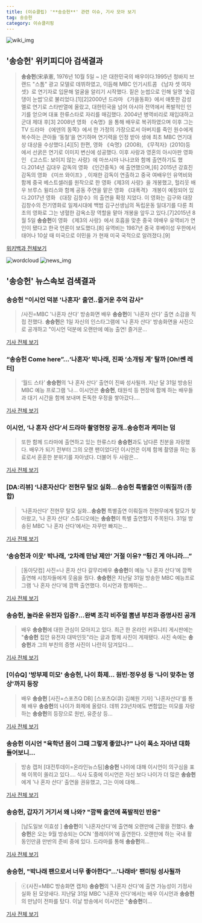 ```yaml
---
title: (이슈클립) '**송승헌**' 관련 이슈, 기사 모아 보기
tag: 송승헌
category: 이슈클리핑
---
```

![wiki_img](https://user-images.githubusercontent.com/42597476/44503234-41136a80-a6d0-11e8-9071-6fc6418eafe4.png)
## **'**송승헌**'** 위키피디아 검색결과
>**송승헌**(宋承憲, 1976년 10월 5일 ~ )은 대한민국의 배우이다.1995년 청바지 브랜드 "스톰" 광고 모델로 데뷔하였고, 이듬해 MBC 인기시트콤 《남자 셋 여자 셋》로 연기자로 입문해 얼굴을 알리기 시작했다. 짙은 눈썹으로 인해 일명 ‘숯검댕이 눈썹’으로 불리었다.[1][2]2000년 드라마 《가을동화》에서 애틋한 감성 멜로 연기로 스타반열에 올랐고, 대한민국을 넘어 아시아 전역에서 폭발적인 인기를 얻으며 대표 한류스타로 자리를 매김했다. 2004년 병역비리로 재입대하고 군대 제대 후[3] 2008년 영화 《숙명》을 통해 배우로 복귀하였으며 이후 그는 TV 드라마 《에덴의 동쪽》에서 한 가정의 가장으로서 아버지를 죽인 원수에게 복수하는 큰아들 ‘동철’을 연기하며 연기력을 인정 받아 생애 최초 MBC 연기대상 대상을 수상했다.[4][5] 한편, 영화 《숙명》(2008), 《무적자》(2010)등 에서 선굵은 연기로 이미지 변신에 성공했다. 이후 사랑과 영혼의 아시아판 영화인 《고스트: 보이지 않는 사랑》에 마쓰시마 나나코와 함께 출연하기도 했다.2014년 김대우 감독의 영화 《인간중독》에 출연했으며,[6] 2015년 강효진 감독의 영화 《미쓰 와이프》, 이재한 감독이 연출하고 중국 여배우인 유역비와 함께 중국 베스트셀러를 원작으로 한 영화《제3의 사랑》을 개봉했고, 헐리웃 배우 브루스 윌리스와 함께 공동 주연을 맡은 영화 《대폭격》 개봉이 예정되어 있다.2017년 영화 《대장 김창수》의 출연을 확정 지었다. 이 영화는 김구와 대장 김창수의 전기영화로 일제시대에 백범 김구선생님의 독립운동 일대기를 다룬 최초의 영화로 그는 냉혈한 감옥소장 역할을 맡아 개봉을 앞두고 있다.[7]2015년 8월 5일 **송승헌**이 영화 《제3의 사랑》에서 호흡을 맞춘 중국 여배우 유역비가 연인이 됐다고 한국 언론이 보도했다.[8] 유역비는 1987년 중국 후베이성 우한에서 태어나 10살 때 미국으로 이민을 가 현재 미국 국적으로 알려졌다.[9]

<a href="https://ko.wikipedia.org/wiki/송승헌" target="_blank">위키백과 전체보기</a>

![wordcloud](https://s3.ap-northeast-2.amazonaws.com/lyrics101-wordcloud/2018-09-01-1535789624.png)
![news_img](https://user-images.githubusercontent.com/42597476/44507050-1206f400-a6e4-11e8-8d98-7ffbfebb353f.png)
## **'**송승헌**'** 뉴스속보 검색결과
### **송승헌** "이시언 덕분 '나혼자' 출연..즐거운 추억 감사"

>/사진=MBC '나혼자 산다' 방송화면 배우 **송승헌**이 '나혼자 산다' 출연 소감을 직접 전했다. **송승헌**은 1일 자신의 인스타그램에 '나 혼자 산다' 방송화면을 사진으로 공개하고 "이시언 덕분에 오랜만에 예능 출연! 즐거운...

<a href="http://star.mt.co.kr/stview.php?no=2018090115273949456" target="_blank">기사 전체 보기</a>

### “**송승헌** Come here”...‘나혼자’ 박나래, 진짜 ‘소개팅 계’ 탈까 [Oh!쎈 레터]

>‘월드 스타’ **송승헌**의 ‘나 혼자 산다’ 출연이 진짜 성사될까. 지난 달 31일 방송된 MBC 예능 프로그램 ‘나... 이시언은 **송승헌**, 태원석 등 현장에 함께 하는 배우들과 대기 시간을 함께 보내며 돈독한 우정을 쌓아갔다....

<a href="http://www.osen.co.kr/article/G1110979803" target="_blank">기사 전체 보기</a>

### 이시언, ‘나 혼자 산다’서 드라마 촬영현장 공개..**송승헌**과 케미는 덤

>또한 함께 드라마에 출연하고 있는 한류스타 **송승헌**과도 남다른 친분을 자랑했다. 배우가 되기 전부터 그의 오랜 팬이었다던 이시언은 이제 함께 촬영을 하는 동료로서 훈훈한 분위기를 자아냈다. 더불어 두 사람은...

<a href="http://sports.mk.co.kr/view.php?year=2018&no=550881" target="_blank">기사 전체 보기</a>

### [DA:리뷰] ‘나혼자산다’ 전현무 탈모 실화…**송승헌** 특별출연 이뤄질까 (종합)

>‘나혼자산다’ 전현무 탈모 실화…**송승헌** 특별출연 이뤄질까 전현무에게 탈모가 찾아왔고, ‘나 혼자 산다’ 스튜디오에는 **송승헌**이 특별 출연할지 주목된다. 31일 방송된 MBC ‘나 혼자 산다’에서는 자꾸만 빠지는...

<a href="http://sports.donga.com/3/all/20180901/91777549/1" target="_blank">기사 전체 보기</a>

### ‘**송승헌**과 이웃’ 박나래, ‘2차례 만남 제안’ 거절 이유? “튕긴 게 아니라…”

>[동아닷컴] 사진=나 혼자 산다 갈무리배우 **송승헌**이 예능 ‘나 혼자 산다’에 깜짝 출연해 시청자들에게 웃음을 줬다. **송승헌**은 지난달 31일 방송한 MBC 예능프로그램 ‘나 혼자 산다’에 깜짝 출연했다. 이시언과 함께하는...

<a href="http://news.donga.com/3/all/20180901/91779399/2" target="_blank">기사 전체 보기</a>

### **송승헌**, 놀라운 유전자 입증?...완벽 조각 비주얼 뽐낸 부친과 증명사진 공개

>배우 **송승헌**에 대한 관심이 모아지고 있다. 최근 한 온라인 커뮤니티 게시판에는 "**송승헌** 집안 유전자 대박인듯"라는 글과 함께 사진이 게재됐다. 사진 속에는 **송승헌**과 그의 부친의 증명 사진이 나란히 담겨있다....

<a href="http://daily.hankooki.com/lpage/entv/201809/dh20180901122818139020.htm" target="_blank">기사 전체 보기</a>

### [이슈Q] '방부제 미모' **송승헌**, 나이 화제... 원빈·정우성 등 '나이 맞추는 영상'까지 등장

>배우 **송승헌** [사진=스포츠Q DB] [스포츠Q(큐) 김혜원 기자]  '나혼자산다'를 통해 배우 **송승헌**의 나이가 화제에 올랐다.  데뷔 23년차에도 변함없는 미모를 자랑하는 **송승헌**의 등장으로 원빈, 유준상 등...

<a href="http://www.sportsq.co.kr/news/articleView.html?idxno=301009" target="_blank">기사 전체 보기</a>

### **송승헌** 이시언 "육학년 몸이 그때 그렇게 좋았나?" 나이 폭소 자아낸 대화 들어보니…

>방송 캡처 [대전투데이=온라인뉴스팀]**송승헌** 나이에 대해 이시언이 의구심을 표해 이목이 쏠리고 있다.... 식사 도중에 이시언은 자신 보다 나이가 더 많은 **송승헌**에게 '나 혼자 산다' 출연을 권유했고, 그는 이에 대해...

<a href="http://www.daejeontoday.com/news/articleView.html?idxno=511173" target="_blank">기사 전체 보기</a>

### **송승헌**, 갑자기 거기서 왜 나와? "깜짝 출연에 폭발적인 반응"

>[남도일보 이효성 ] **송승헌**이 '나혼자산다'에 출연해 오랜만에 근황을 전했다. **송승헌**은 오는 9월 방송되는 OCN '플레이어'에 출연한다. 오랜만에 하는 국내 활동인만큼 만반의 준비 중에 있다. 드라마를 통해 **송승헌**의...

<a href="http://www.namdonews.com/news/articleView.html?idxno=488434" target="_blank">기사 전체 보기</a>

### **송승헌**, "박나래 팬으로서 너무 좋아한다"…'나래바' 팬미팅 성사될까

>ⓒ(사진=MBC 방송화면 캡처) **송승헌**의 '나혼자 산다'에 출연 가능성이 기정사실화 된 모양새다. 지난달 31일 MBC '나혼자 산다'에서는 배우 이시언과 **송승헌**의 만남이 전파를 탔다. 이날 방송에서 이시언은 "**송승헌**이...

<a href="http://www.dailian.co.kr/news/view/736549/?sc=naver" target="_blank">기사 전체 보기</a>


